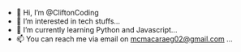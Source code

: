 - 👋 Hi, I’m @CliftonCoding
- 👀 I’m interested in tech stuffs...
- 🌱 I’m currently learning Python and Javascript...
- 📫 You can reach me via email on mcmacaraeg02@gmail.com ...

<!---
CliftonCoding/CliftonCoding is a ✨ special ✨ repository because its `README.md` (this file) appears on your GitHub profile.
You can click the Preview link to take a look at your changes.
--->

